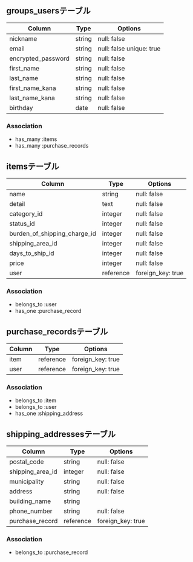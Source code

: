 ## groups_usersテーブル

| Column | Type       | Options                        |
| ------ | ---------- | ------------------------------ |
| nickname   | string | null: false |
| email   | string | null: false unique: true |
| encrypted_password  | string | null: false |
| first_name   | string | null: false |
| last_name   | string | null: false |
| first_name_kana   | string | null: false |
| last_name_kana   | string | null: false |
| birthday   | date | null: false |

### Association
- has_many :items
- has_many :purchase_records



## itemsテーブル

| Column | Type       | Options                        |
| ------ | ---------- | ------------------------------ |
| name   | string | null: false |
| detail  | text | null: false |
| category_id   | integer | null: false |
| status_id   | integer | null: false |
| burden_of_shipping_charge_id   | integer | null: false |
| shipping_area_id  | integer | null: false |
| days_to_ship_id   | integer | null: false |
| price   | integer | null: false |
| user   | reference | foreign_key: true |

### Association
- belongs_to :user
- has_one :purchase_record



## purchase_recordsテーブル

| Column | Type       | Options                        |
| ------ | ---------- | ------------------------------ |
| item   | reference | foreign_key: true |
| user   | reference | foreign_key: true |

### Association
- belongs_to :item
- belongs_to :user
- has_one :shipping_address



## shipping_addressesテーブル

| Column | Type       | Options                        |
| ------ | ---------- | ------------------------------ |
| postal_code   | string | null: false |
| shipping_area_id  | integer | null: false |
| municipality   | string | null: false |
| address   | string | null: false |
| building_name  | string |  |
| phone_number   | string | null: false |
| purchase_record   | reference | foreign_key: true |

### Association
- belongs_to :purchase_record
